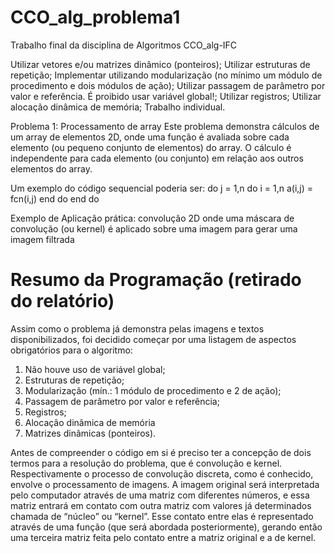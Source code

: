 # CCO_alg_problema1
Trabalho final da disciplina de Algoritmos CCO_alg-IFC

Utilizar vetores e/ou matrizes dinâmico (ponteiros);
Utilizar estruturas de repetição;
Implementar utilizando modularização (no mínimo um módulo de procedimento e dois módulos de ação);
Utilizar passagem de parâmetro por valor e referência. É proibido usar variável global!;
Utilizar registros;
Utilizar alocação dinâmica de memória;
Trabalho individual.

Problema 1: Processamento de array
Este problema demonstra cálculos de um array de elementos 2D, onde uma função é avaliada sobre cada elemento (ou pequeno conjunto de elementos) do array. O cálculo é independente para cada elemento (ou conjunto) em relação aos outros elementos do array.

Um exemplo do código sequencial poderia ser:
do j = 1,n
    do i = 1,n
        a(i,j) = fcn(i,j)
    end do
end do

Exemplo de Aplicação prática: convolução 2D onde uma máscara de convolução (ou kernel) é aplicado sobre uma imagem para gerar uma imagem filtrada


# Resumo da Programação (retirado do relatório)

Assim como o problema já demonstra pelas imagens e textos disponibilizados, foi decidido começar por uma listagem de aspectos obrigatórios
para o algoritmo: 
1. Não houve uso de variável global; 
2. Estruturas de repetição;
3. Modularização (mín.: 1 módulo de procedimento e 2 de ação); 
4. Passagem de parâmetro por valor e referência; 
5. Registros; 
6. Alocação dinâmica de memória
7. Matrizes dinâmicas (ponteiros).

Antes de compreender o código em si é preciso ter a concepção de dois termos para a resolução do problema, que é convolução e kernel. 
Respectivamente o processo de convolução discreta, como é conhecido, envolve o processamento de imagens. A imagem original será interpretada pelo computador através de uma matriz com diferentes números, e essa matriz entrará em contato com outra matriz com valores já determinados chamada de “núcleo” ou “kernel”. Esse contato entre elas é representado através de uma função (que será abordada posteriormente), gerando então uma terceira matriz feita pelo contato entre a matriz original e a de kernel.


